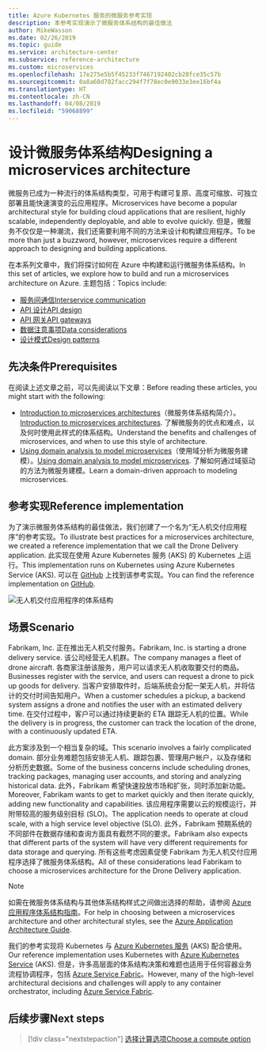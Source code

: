 ```yaml
---
title: Azure Kubernetes 服务的微服务参考实现
description: 本参考实现演示了微服务体系结构的最佳做法
author: MikeWasson
ms.date: 02/26/2019
ms.topic: guide
ms.service: architecture-center
ms.subservice: reference-architecture
ms.custom: microservices
ms.openlocfilehash: 17e275e5b5f45233f7467192402cb28fce35c57b
ms.sourcegitcommit: 0a8a60d782facc294f7f78ec0e9033e3ee16bf4a
ms.translationtype: HT
ms.contentlocale: zh-CN
ms.lasthandoff: 04/08/2019
ms.locfileid: "59068899"
---
```

# <a name="designing-a-microservices-architecture"></a><span data-ttu-id="4b0a8-103">设计微服务体系结构</span><span class="sxs-lookup"><span data-stu-id="4b0a8-103">Designing a microservices architecture</span></span>

<span data-ttu-id="4b0a8-104">微服务已成为一种流行的体系结构类型，可用于构建可复原、高度可缩放、可独立部署且能快速演变的云应用程序。</span><span class="sxs-lookup"><span data-stu-id="4b0a8-104">Microservices have become a popular architectural style for building cloud applications that are resilient, highly scalable, independently deployable, and able to evolve quickly.</span></span> <span data-ttu-id="4b0a8-105">但是，微服务不仅仅是一种潮流，我们还需要利用不同的方法来设计和构建应用程序。</span><span class="sxs-lookup"><span data-stu-id="4b0a8-105">To be more than just a buzzword, however, microservices require a different approach to designing and building applications.</span></span>

<span data-ttu-id="4b0a8-106">在本系列文章中，我们将探讨如何在 Azure 中构建和运行微服务体系结构。</span><span class="sxs-lookup"><span data-stu-id="4b0a8-106">In this set of articles, we explore how to build and run a microservices architecture on Azure.</span></span> <span data-ttu-id="4b0a8-107">主题包括：</span><span class="sxs-lookup"><span data-stu-id="4b0a8-107">Topics include:</span></span>

- [<span data-ttu-id="4b0a8-108">服务间通信</span><span class="sxs-lookup"><span data-stu-id="4b0a8-108">Interservice communication</span></span>](./interservice-communication.md)
- [<span data-ttu-id="4b0a8-109">API 设计</span><span class="sxs-lookup"><span data-stu-id="4b0a8-109">API design</span></span>](./api-design.md)
- [<span data-ttu-id="4b0a8-110">API 网关</span><span class="sxs-lookup"><span data-stu-id="4b0a8-110">API gateways</span></span>](./gateway.md)
- [<span data-ttu-id="4b0a8-111">数据注意事项</span><span class="sxs-lookup"><span data-stu-id="4b0a8-111">Data considerations</span></span>](./data-considerations.md)
- [<span data-ttu-id="4b0a8-112">设计模式</span><span class="sxs-lookup"><span data-stu-id="4b0a8-112">Design patterns</span></span>](./patterns.md)

## <a name="prerequisites"></a><span data-ttu-id="4b0a8-113">先决条件</span><span class="sxs-lookup"><span data-stu-id="4b0a8-113">Prerequisites</span></span>

<span data-ttu-id="4b0a8-114">在阅读上述文章之前，可以先阅读以下文章：</span><span class="sxs-lookup"><span data-stu-id="4b0a8-114">Before reading these articles, you might start with the following:</span></span>

- <span data-ttu-id="4b0a8-115">[Introduction to microservices architectures](../introduction.md)（微服务体系结构简介）。</span><span class="sxs-lookup"><span data-stu-id="4b0a8-115">[Introduction to microservices architectures](../introduction.md).</span></span> <span data-ttu-id="4b0a8-116">了解微服务的优点和难点，以及何时使用此样式的体系结构。</span><span class="sxs-lookup"><span data-stu-id="4b0a8-116">Understand the benefits and challenges of microservices, and when to use this style of architecture.</span></span>
- <span data-ttu-id="4b0a8-117">[Using domain analysis to model microservices](../model/domain-analysis.md)（使用域分析为微服务建模）。</span><span class="sxs-lookup"><span data-stu-id="4b0a8-117">[Using domain analysis to model microservices](../model/domain-analysis.md).</span></span> <span data-ttu-id="4b0a8-118">了解如何通过域驱动的方法为微服务建模。</span><span class="sxs-lookup"><span data-stu-id="4b0a8-118">Learn a domain-driven approach to modeling microservices.</span></span>

## <a name="reference-implementation"></a><span data-ttu-id="4b0a8-119">参考实现</span><span class="sxs-lookup"><span data-stu-id="4b0a8-119">Reference implementation</span></span>

<span data-ttu-id="4b0a8-120">为了演示微服务体系结构的最佳做法，我们创建了一个名为“无人机交付应用程序”的参考实现。</span><span class="sxs-lookup"><span data-stu-id="4b0a8-120">To illustrate best practices for a microservices architecture, we created a reference implementation that we call the Drone Delivery application.</span></span> <span data-ttu-id="4b0a8-121">此实现在使用 Azure Kubernetes 服务 (AKS) 的 Kubernetes 上运行。</span><span class="sxs-lookup"><span data-stu-id="4b0a8-121">This implementation runs on Kubernetes using Azure Kubernetes Service (AKS).</span></span> <span data-ttu-id="4b0a8-122">可以在 [GitHub][drone-ri] 上找到该参考实现。</span><span class="sxs-lookup"><span data-stu-id="4b0a8-122">You can find the reference implementation on [GitHub][drone-ri].</span></span>

![无人机交付应用程序的体系结构](../images/drone-delivery.png)

## <a name="scenario"></a><span data-ttu-id="4b0a8-124">场景</span><span class="sxs-lookup"><span data-stu-id="4b0a8-124">Scenario</span></span>

<span data-ttu-id="4b0a8-125">Fabrikam, Inc. 正在推出无人机交付服务。</span><span class="sxs-lookup"><span data-stu-id="4b0a8-125">Fabrikam, Inc. is starting a drone delivery service.</span></span> <span data-ttu-id="4b0a8-126">该公司经营无人机群。</span><span class="sxs-lookup"><span data-stu-id="4b0a8-126">The company manages a fleet of drone aircraft.</span></span> <span data-ttu-id="4b0a8-127">各商家注册该服务，用户可以请求无人机收取要交付的商品。</span><span class="sxs-lookup"><span data-stu-id="4b0a8-127">Businesses register with the service, and users can request a drone to pick up goods for delivery.</span></span> <span data-ttu-id="4b0a8-128">当客户安排取件时，后端系统会分配一架无人机，并将估计的交付时间告知用户。</span><span class="sxs-lookup"><span data-stu-id="4b0a8-128">When a customer schedules a pickup, a backend system assigns a drone and notifies the user with an estimated delivery time.</span></span> <span data-ttu-id="4b0a8-129">在交付过程中，客户可以通过持续更新的 ETA 跟踪无人机的位置。</span><span class="sxs-lookup"><span data-stu-id="4b0a8-129">While the delivery is in progress, the customer can track the location of the drone, with a continuously updated ETA.</span></span>

<span data-ttu-id="4b0a8-130">此方案涉及到一个相当复杂的域。</span><span class="sxs-lookup"><span data-stu-id="4b0a8-130">This scenario involves a fairly complicated domain.</span></span> <span data-ttu-id="4b0a8-131">部分业务难题包括安排无人机、跟踪包裹、管理用户帐户，以及存储和分析历史数据。</span><span class="sxs-lookup"><span data-stu-id="4b0a8-131">Some of the business concerns include scheduling drones, tracking packages, managing user accounts, and storing and analyzing historical data.</span></span> <span data-ttu-id="4b0a8-132">此外，Fabrikam 希望快速投放市场和扩张，同时添加新功能。</span><span class="sxs-lookup"><span data-stu-id="4b0a8-132">Moreover, Fabrikam wants to get to market quickly and then iterate quickly, adding new functionality and capabilities.</span></span> <span data-ttu-id="4b0a8-133">该应用程序需要以云的规模运行，并附带较高的服务级别目标 (SLO)。</span><span class="sxs-lookup"><span data-stu-id="4b0a8-133">The application needs to operate at cloud scale, with a high service level objective (SLO).</span></span> <span data-ttu-id="4b0a8-134">此外，Fabrikam 预期系统的不同部件在数据存储和查询方面具有截然不同的要求。</span><span class="sxs-lookup"><span data-stu-id="4b0a8-134">Fabrikam also expects that different parts of the system will have very different requirements for data storage and querying.</span></span> <span data-ttu-id="4b0a8-135">所有这些考虑因素促使 Fabrikam 为无人机交付应用程序选择了微服务体系结构。</span><span class="sxs-lookup"><span data-stu-id="4b0a8-135">All of these considerations lead Fabrikam to choose a microservices architecture for the Drone Delivery application.</span></span>

> [!NOTE]
> <span data-ttu-id="4b0a8-136">如需在微服务体系结构与其他体系结构样式之间做出选择的帮助，请参阅 [Azure 应用程序体系结构指南](../../guide/index.md)。</span><span class="sxs-lookup"><span data-stu-id="4b0a8-136">For help in choosing between a microservices architecture and other architectural styles, see the [Azure Application Architecture Guide](../../guide/index.md).</span></span>

<span data-ttu-id="4b0a8-137">我们的参考实现将 Kubernetes 与 [Azure Kubernetes 服务](/azure/aks/) (AKS) 配合使用。</span><span class="sxs-lookup"><span data-stu-id="4b0a8-137">Our reference implementation uses Kubernetes with [Azure Kubernetes Service](/azure/aks/) (AKS).</span></span> <span data-ttu-id="4b0a8-138">但是，许多高层面的体系结构决策和难题也适用于任何容器业务流程协调程序，包括 [Azure Service Fabric](/azure/service-fabric/)。</span><span class="sxs-lookup"><span data-stu-id="4b0a8-138">However, many of the high-level architectural decisions and challenges will apply to any container orchestrator, including [Azure Service Fabric](/azure/service-fabric/).</span></span>

<!-- links -->

[drone-ri]: https://github.com/mspnp/microservices-reference-implementation/tree/v0.1.0-orig

## <a name="next-steps"></a><span data-ttu-id="4b0a8-139">后续步骤</span><span class="sxs-lookup"><span data-stu-id="4b0a8-139">Next steps</span></span>

> [!div class="nextstepaction"]
> [<span data-ttu-id="4b0a8-140">选择计算选项</span><span class="sxs-lookup"><span data-stu-id="4b0a8-140">Choose a compute option</span></span>](./compute-options.md)